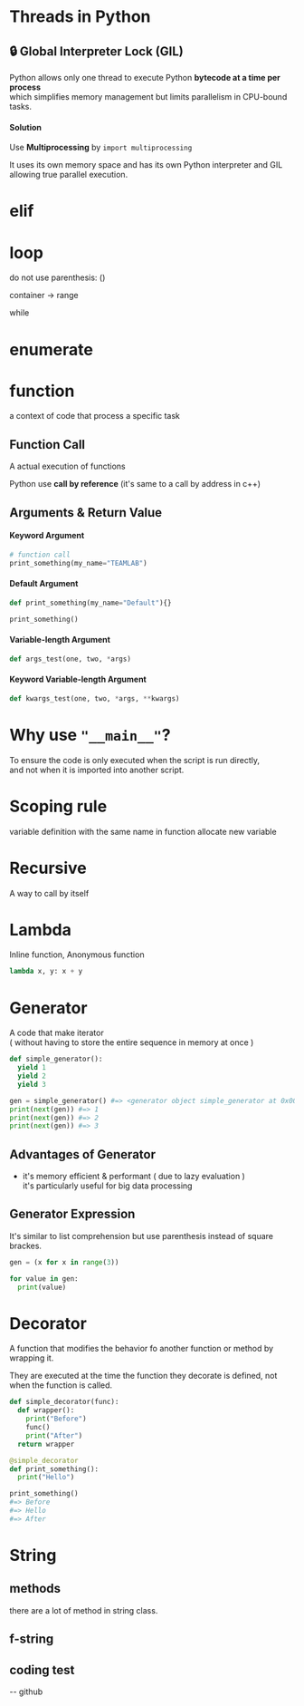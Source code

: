 # Threads in Python

## :lock: Global Interpreter Lock (GIL)

Python allows only one thread to execute Python **bytecode at a time per process**  
which simplifies memory management but limits parallelism in CPU-bound tasks.

#### Solution

Use **Multiprocessing** by `import multiprocessing`

It uses its own memory space and has its own Python interpreter and GIL  
allowing true parallel execution.

# elif

# loop

do not use parenthesis: ()

container -> range

while

# enumerate

# function

a context of code that process a specific task

## Function Call

A actual execution of functions

Python use **call by reference** (it's same to a call by address in c++)

## Arguments & Return Value

#### Keyword Argument

```python
# function call
print_something(my_name="TEAMLAB")
```

#### Default Argument

```python
def print_something(my_name="Default"){}

print_something()
```

#### Variable-length Argument

```python
def args_test(one, two, *args)
```

#### Keyword Variable-length Argument

```python
def kwargs_test(one, two, *args, **kwargs)
```

# Why use `"__main__"`?

To ensure the code is only executed when the script is run directly,  
and not when it is imported into another script.

# Scoping rule

variable definition with the same name in function allocate new variable

# Recursive

A way to call by itself

# Lambda

Inline function, Anonymous function

```python
lambda x, y: x + y
```

# Generator

A code that make iterator  
( without having to store the entire sequence in memory at once )

```python
def simple_generator():
  yield 1
  yield 2
  yield 3

gen = simple_generator() #=> <generator object simple_generator at 0x000002>
print(next(gen)) #=> 1
print(next(gen)) #=> 2
print(next(gen)) #=> 3
```

## Advantages of Generator

- it's memory efficient & performant ( due to lazy evaluation )  
  it's particularly useful for big data processing

## Generator Expression

It's similar to list comprehension but use parenthesis instead of square brackes.

```python
gen = (x for x in range(3))

for value in gen:
  print(value)
```

# Decorator

A function that modifies the behavior fo another function or method by wrapping it.

They are executed at the time the function they decorate is defined, not when the function is called.

```python
def simple_decorator(func):
  def wrapper():
    print("Before")
    func()
    print("After")
  return wrapper

@simple_decorator
def print_something():
  print("Hello")

print_something()
#=> Before
#=> Hello
#=> After
```

# String

## methods

there are a lot of method in string class.

## f-string

## coding test

-- github
